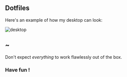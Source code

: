 ## Dotfiles

Here's an example of how my desktop can look:  

![desktop](https://u.teknik.io/nWr7l.gif)

## ~

Don't expect *everything* to work flawlessly out of the box.  
   
### Have fun !
